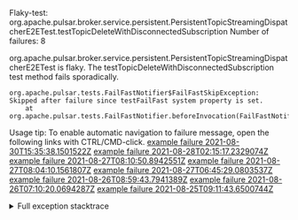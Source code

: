         
Flaky-test: org.apache.pulsar.broker.service.persistent.PersistentTopicStreamingDispatcherE2ETest.testTopicDeleteWithDisconnectedSubscription
Number of failures: 8

org.apache.pulsar.broker.service.persistent.PersistentTopicStreamingDispatcherE2ETest is flaky. The testTopicDeleteWithDisconnectedSubscription test method fails sporadically.

```
org.apache.pulsar.tests.FailFastNotifier$FailFastSkipException: Skipped after failure since testFailFast system property is set.
	at org.apache.pulsar.tests.FailFastNotifier.beforeInvocation(FailFastNotifier.java:88)

```

Usage tip: To enable automatic navigation to failure message, open the following links with CTRL/CMD-click.
[example failure 2021-08-30T15:35:38.1501522Z](https://github.com/apache/pulsar/runs/3463119398?check_suite_focus=true#step:9:2803)
[example failure 2021-08-28T02:15:17.2329074Z](https://github.com/apache/pulsar/runs/3448473880?check_suite_focus=true#step:9:1800)
[example failure 2021-08-27T08:10:50.8942551Z](https://github.com/apache/pulsar/runs/3440980370?check_suite_focus=true#step:9:1867)
[example failure 2021-08-27T08:04:10.1561807Z](https://github.com/apache/pulsar/runs/3440855241?check_suite_focus=true#step:9:1792)
[example failure 2021-08-27T06:45:29.0803537Z](https://github.com/apache/pulsar/runs/3440411158?check_suite_focus=true#step:9:1793)
[example failure 2021-08-26T08:59:43.7941389Z](https://github.com/apache/pulsar/runs/3430539961?check_suite_focus=true#step:9:2502)
[example failure 2021-08-26T07:10:20.0694287Z](https://github.com/apache/pulsar/runs/3429892136?check_suite_focus=true#step:9:1854)
[example failure 2021-08-25T09:11:43.6500744Z](https://github.com/apache/pulsar/runs/3420085427?check_suite_focus=true#step:10:1790)


<details>
<summary>Full exception stacktrace</summary>
<code><pre>
org.apache.pulsar.tests.FailFastNotifier$FailFastSkipException: Skipped after failure since testFailFast system property is set.
	at org.apache.pulsar.tests.FailFastNotifier.beforeInvocation(FailFastNotifier.java:88)

</pre></code>
</details>

